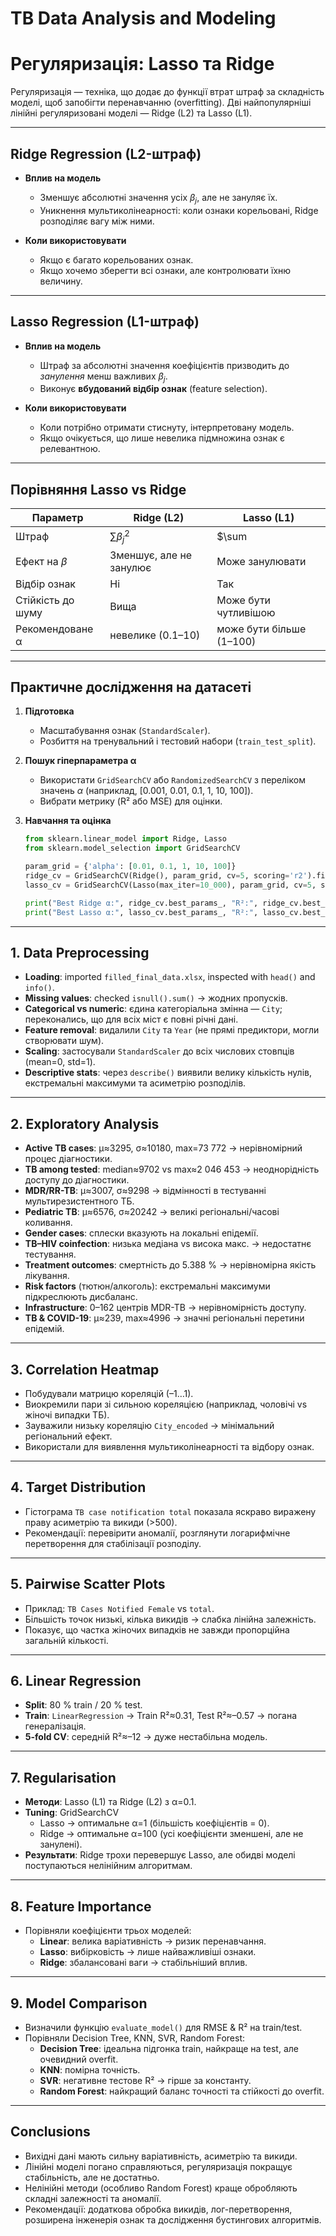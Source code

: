 # TB Data Analysis and Modeling

# Регуляризація: Lasso та Ridge

Регуляризація — техніка, що додає до функції втрат штраф за складність моделі, щоб запобігти перенавчанню (overfitting). Дві найпопулярніші лінійні регуляризовані моделі — Ridge (L2) та Lasso (L1).

---

## Ridge Regression (L2-​штраф)

- **Вплив на модель**  
  - Зменшує абсолютні значення усіх $\beta_j$, але не зануляє їх.  
  - Уникнення мультиколінеарності: коли ознаки корельовані, Ridge розподіляє вагу між ними.

- **Коли використовувати**  
  - Якщо є багато корельованих ознак.  
  - Якщо хочемо зберегти всі ознаки, але контролювати їхню величину.

---

## Lasso Regression (L1-​штраф)

- **Вплив на модель**  
  - Штраф за абсолютні значення коефіцієнтів призводить до *занулення* менш важливих $\beta_j$.  
  - Виконує **вбудований відбір ознак** (feature selection).

- **Коли використовувати**  
  - Коли потрібно отримати стиснуту, інтерпретовану модель.  
  - Якщо очікується, що лише невелика підмножина ознак є релевантною.

---

## Порівняння Lasso vs Ridge

| Параметр             | Ridge (L2)                    | Lasso (L1)                    |
|----------------------|-------------------------------|-------------------------------|
| Штраф               | $\sum \beta_j^2$             | $\sum |\beta_j|$             |
| Ефект на $\beta$     | Зменшує, але не занулює       | Може занулювати               |
| Відбір ознак         | Ні                            | Так                           |
| Стійкість до шуму    | Вища                          | Може бути чутливішою         |
| Рекомендоване α      | невелике (0.1–10)             | може бути більше (1–100)      |

---

## Практичне дослідження на датасеті

1. **Підготовка**  
   - Масштабування ознак (`StandardScaler`).  
   - Розбиття на тренувальний і тестовий набори (`train_test_split`).

2. **Пошук гіперпараметра α**  
   - Використати `GridSearchCV` або `RandomizedSearchCV` з переліком значень $\alpha$ (наприклад, [0.001, 0.01, 0.1, 1, 10, 100]).  
   - Вибрати метрику (R² або MSE) для оцінки.

3. **Навчання та оцінка**  
   ```python
   from sklearn.linear_model import Ridge, Lasso
   from sklearn.model_selection import GridSearchCV

   param_grid = {'alpha': [0.01, 0.1, 1, 10, 100]}
   ridge_cv = GridSearchCV(Ridge(), param_grid, cv=5, scoring='r2').fit(X_train, y_train)
   lasso_cv = GridSearchCV(Lasso(max_iter=10_000), param_grid, cv=5, scoring='r2').fit(X_train, y_train)

   print("Best Ridge α:", ridge_cv.best_params_, "R²:", ridge_cv.best_score_)
   print("Best Lasso α:", lasso_cv.best_params_, "R²:", lasso_cv.best_score_)

---

## 1. Data Preprocessing
- **Loading**: imported `filled_final_data.xlsx`, inspected with `head()` and `info()`.  
- **Missing values**: checked `isnull().sum()` → жодних пропусків.  
- **Categorical vs numeric**: єдина категоріальна змінна — `City`; переконались, що для всіх міст є повні річні дані.  
- **Feature removal**: видалили `City` та `Year` (не прямі предиктори, могли створювати шум).  
- **Scaling**: застосували `StandardScaler` до всіх числових стовпців (mean=0, std=1).  
- **Descriptive stats**: через `describe()` виявили велику кількість нулів, екстремальні максимуми та асиметрію розподілів.

---

## 2. Exploratory Analysis
- **Active TB cases**: μ≈3295, σ≈10180, max=73 772 → нерівномірний процес діагностики.  
- **TB among tested**: median≈9702 vs max≈2 046 453 → неоднорідність доступу до діагностики.  
- **MDR/RR-TB**: μ≈3007, σ≈9298 → відмінності в тестуванні мультирезистентного ТБ.  
- **Pediatric TB**: μ≈6576, σ≈20242 → великі регіональні/часові коливання.  
- **Gender cases**: сплески вказують на локальні епідемії.  
- **TB–HIV coinfection**: низька медіана vs висока макс. → недостатнє тестування.  
- **Treatment outcomes**: смертність до 5.388 % → нерівномірна якість лікування.  
- **Risk factors** (тютюн/алкоголь): екстремальні максимуми підкреслюють дисбаланс.  
- **Infrastructure**: 0–162 центрів MDR-TB → нерівномірність доступу.  
- **TB & COVID-19**: μ≈239, max≈4996 → значні регіональні перетини епідемій.

---

## 3. Correlation Heatmap
- Побудували матрицю кореляцій (–1…1).  
- Виокремили пари зі сильною кореляцією (наприклад, чоловічі vs жіночі випадки ТБ).  
- Зауважили низьку кореляцію `City_encoded` → мінімальний регіональний ефект.  
- Використали для виявлення мультиколінеарності та відбору ознак.

---

## 4. Target Distribution
- Гістограма `TB case notification total` показала яскраво виражену праву асиметрію та викиди (>500).  
- Рекомендації: перевірити аномалії, розглянути логарифмічне перетворення для стабілізації розподілу.

---

## 5. Pairwise Scatter Plots
- Приклад: `TB Cases Notified Female` vs `total`.  
- Більшість точок низькі, кілька викидів → слабка лінійна залежність.  
- Показує, що частка жіночих випадків не завжди пропорційна загальній кількості.

---

## 6. Linear Regression
- **Split**: 80 % train / 20 % test.  
- **Train**: `LinearRegression` → Train R²≈0.31, Test R²≈–0.57 → погана генералізація.  
- **5-fold CV**: середній R²≈–12 → дуже нестабільна модель.

---

## 7. Regularisation
- **Методи**: Lasso (L1) та Ridge (L2) з α=0.1.  
- **Tuning**: GridSearchCV  
  - Lasso → оптимальне α=1 (більшість коефіцієнтів = 0).  
  - Ridge → оптимальне α=100 (усі коефіцієнти зменшені, але не занулені).  
- **Результати**: Ridge трохи перевершує Lasso, але обидві моделі поступаються нелінійним алгоритмам.

---

## 8. Feature Importance
- Порівняли коефіцієнти трьох моделей:  
  - **Linear**: велика варіативність → ризик перенавчання.  
  - **Lasso**: вибірковість → лише найважливіші ознаки.  
  - **Ridge**: збалансовані ваги → стабільніший вплив.

---

## 9. Model Comparison
- Визначили функцію `evaluate_model()` для RMSE & R² на train/test.  
- Порівняли Decision Tree, KNN, SVR, Random Forest:  
  - **Decision Tree**: ідеальна підгонка train, найкраще на test, але очевидний overfit.  
  - **KNN**: помірна точність.  
  - **SVR**: негативне тестове R² → гірше за константу.  
  - **Random Forest**: найкращий баланс точності та стійкості до overfit.

---

## Conclusions
- Вихідні дані мають сильну варіативність, асиметрію та викиди.  
- Лінійні моделі погано справляються, регуляризація покращує стабільність, але не достатньо.  
- Нелінійні методи (особливо Random Forest) краще обробляють складні залежності та аномалії.  
- Рекомендації: додаткова обробка викидів, лог-перетворення, розширена інженерія ознак та дослідження бустингових алгоритмів.
